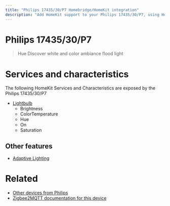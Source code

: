 ```yaml
---
title: "Philips 17435/30/P7 Homebridge/HomeKit integration"
description: "Add HomeKit support to your Philips 17435/30/P7, using Homebridge, Zigbee2MQTT and homebridge-z2m."
---
```

<!---
This file has been GENERATED using src/docgen/docgen.ts
DO NOT EDIT THIS FILE MANUALLY!
-->
# Philips 17435/30/P7
> Hue Discover white and color ambiance flood light


# Services and characteristics
The following HomeKit Services and Characteristics are exposed by
the Philips 17435/30/P7

* [Lightbulb](../../light.md)
  * Brightness
  * ColorTemperature
  * Hue
  * On
  * Saturation


## Other features
* [Adaptive Lighting](../../light.md)


# Related
* [Other devices from Philips](../index.md#philips)
* [Zigbee2MQTT documentation for this device](https://www.zigbee2mqtt.io/devices/17435_30_P7.html)